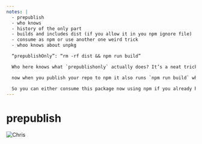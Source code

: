 ```yaml
---
notes: |
  - prepublish
  - who knows
  - history of the only part
  - builds and includes dist (if you allow it in you npm ignore file)
  - consume as npm or use another one weird trick
  - whoo knows about unpkg

  “prepublishOnly”: “rm -rf dist && npm run build”

  Who here knows what `prepublishonly` actually does? It’s a neat trick that makes sure that you run this whenever you’re in the process of publishing your package to npm. The reason it’s called “prepublishonly” and not just “prepublish” is because of some legacy npm issues where that hook used to also be called on install which is just silly. I don’t think it’s a problem for `npm@7` any more but I guess it’s force of habit that I still use this one.

  now when you publish your repo to npm it also runs `npm run build` which compiles your css into a vendor.css in the dist/asseets folder.

  So you can either consume this package now using npm if you already have an npm based pipeline, or you could just be old school and link that file directly in your html using another “one weird trick”. How many people here know about unpkg?
---
```


# prepublish

![Chris](/images/prepublish.png)
